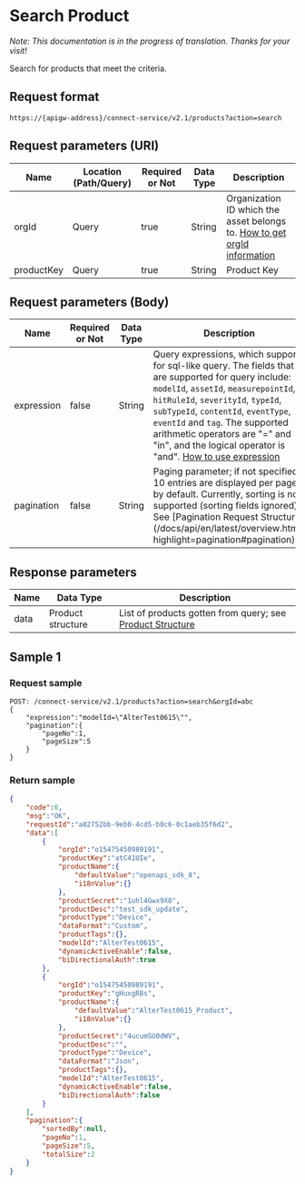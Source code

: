 # Search Product

*Note: This documentation is in the progress of translation. Thanks for your visit!*

 Search for products that meet the criteria.

## Request format

```
https://{apigw-address}/connect-service/v2.1/products?action=search
```

## Request parameters (URI)

| Name | Location (Path/Query) | Required or Not | Data Type | Description |
|---------------|------------------|----------|-----------|--------------|
| orgId         | Query            | true     | String    | Organization ID which the asset belongs to. [How to get orgId information](/docs/api/en/latest/api_faqs#how-to-get-orgid-information-orgid)                |
| productKey        | Query            | true    | String    | Product Key|


## Request parameters (Body)

| Name            | Required or Not | Data Type | Description |
|-------------------|----------|-----------|--------------|
| expression         | false    | String   | Query expressions, which supports for sql-like query. The fields that are supported for query include: `modelId`, `assetId`, `measurepointId`, `hitRuleId`, `severityId`, `typeId`, `subTypeId`, `contentId`, `eventType`, `eventId` and `tag`. The supported arithmetic operators are "=" and "in", and the logical operator is "and". [How to use expression](/docs/api/en/latest/api_faqs.html#id1)|
| pagination     | false     | String   | Paging parameter; if not specified, 10 entries are displayed per page by default. Currently, sorting is not supported (sorting fields ignored). See [Pagination Request Structure] (/docs/api/en/latest/overview.html?highlight=pagination#pagination) |


## Response parameters

| Name | Data Type | Description |
|-------------|-----------------------------------|-----------------------------|
| data| Product structure                           | List of products gotten from query; see [Product Structure](/docs/api/en/latest/connect/get_product.html#product-productstruc)                |




## Sample 1

### Request sample

```
POST: /connect-service/v2.1/products?action=search&orgId=abc 
{
	"expression":"modelId=\"AlterTest0615\"",
	"pagination":{
		"pageNo":1,
		"pageSize":5
	}
}
```

### Return sample

```json
{
	"code":0,
	"msg":"OK",
	"requestId":"a82752bb-9eb0-4cd5-b0c6-0c1aeb35f6d2",
	"data":[
		{
			"orgId":"o15475450989191",
			"productKey":"atC41UIe",
			"productName":{
				"defaultValue":"openapi_sdk_8",
				"i18nValue":{}
			},
			"productSecret":"1uhl4Gwx9X8",
			"productDesc":"test_sdk_update",
			"productType":"Device",
			"dataFormat":"Custom",
			"productTags":{},
			"modelId":"AlterTest0615",
			"dynamicActiveEnable":false,
			"biDirectionalAuth":true
		},
		{
			"orgId":"o15475450989191",
			"productKey":"gHuxgR8s",
			"productName":{
				"defaultValue":"AlterTest0615_Product",
				"i18nValue":{}
			},
			"productSecret":"4ucumSU0dWV",
			"productDesc":"",
			"productType":"Device",
			"dataFormat":"Json",
			"productTags":{},
			"modelId":"AlterTest0615",
			"dynamicActiveEnable":false,
			"biDirectionalAuth":false
		}
	],
	"pagination":{
		"sortedBy":null,
		"pageNo":1,
		"pageSize":5,
		"totalSize":2
	}
}
```

